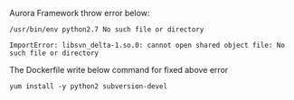Aurora Framework throw error below:
```
/usr/bin/env python2.7 No such file or directory

ImportError: libsvn_delta-1.so.0: cannot open shared object file: No such file or directory
```

The Dockerfile write below command for fixed above error
```
yum install -y python2 subversion-devel
```
